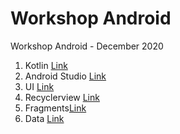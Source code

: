 # Workshop Android
Workshop Android - December 2020


1. Kotlin [Link](https://github.com/Android-Dev-Peru/workshop-december/tree/01-kotlin)
2. Android Studio [Link](https://github.com/Android-Dev-Peru/workshop-december/tree/01-kotlin)
3. UI [Link](https://github.com/Android-Dev-Peru/workshop-december/tree/01-kotlin)
4. Recyclerview [Link](https://github.com/Android-Dev-Peru/workshop-december/tree/01-kotlin)
5. Fragments[Link](https://github.com/Android-Dev-Peru/workshop-december/tree/01-kotlin)
6. Data [Link](https://github.com/Android-Dev-Peru/workshop-december/tree/01-kotlin)
